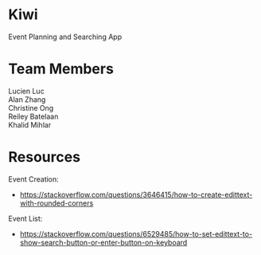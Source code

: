 # Kiwi

Event Planning and Searching App

# Team Members

Lucien Luc <br />
Alan Zhang <br />
Christine Ong <br />
Reiley Batelaan <br />
Khalid Mihlar <br />

# Resources
Event Creation:
- https://stackoverflow.com/questions/3646415/how-to-create-edittext-with-rounded-corners

Event List:
- https://stackoverflow.com/questions/6529485/how-to-set-edittext-to-show-search-button-or-enter-button-on-keyboard
